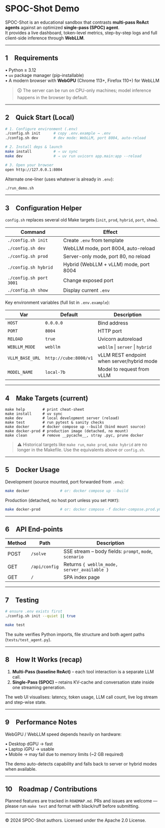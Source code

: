 # SPOC-Shot Demo

SPOC-Shot is an educational sandbox that contrasts **multi-pass ReAct agents** against an optimized **single-pass (SPOC) agent**.  
It provides a live dashboard, token-level metrics, step-by-step logs and full client-side inference through **WebLLM**.

---

## 1 Requirements

• Python ≥ 3.12  
• `uv` package manager (pip-installable)  
• A modern browser with **WebGPU** (Chrome 113+, Firefox 110+) for WebLLM

> 🛈  The server can be run on CPU-only machines; model inference happens in the browser by default.

---

## 2 Quick Start (Local)

```bash
# 1. Configure environment (.env)
./config.sh init      # copy .env.example → .env
./config.sh dev       # dev mode: WebLLM, port 8004, auto-reload

# 2. Install deps & launch
make install          # ⇒ uv sync
make dev              # ⇒ uv run uvicorn app.main:app --reload

# 3. Open your browser
open http://127.0.0.1:8004
```

Alternate one-liner (uses whatever is already in `.env`):

```bash
./run_demo.sh
```

---

## 3 Configuration Helper

`config.sh` replaces several old Make targets (`init`, `prod`, `hybrid`, `port`, `show`).

| Command                 | Effect                                                        |
|-------------------------|---------------------------------------------------------------|
| `./config.sh init`      | Create `.env` from template                                   |
| `./config.sh dev`       | WebLLM mode, port 8004, auto-reload                           |
| `./config.sh prod`      | Server-only mode, port 80, no reload                          |
| `./config.sh hybrid`    | Hybrid (WebLLM + vLLM) mode, port 8004                        |
| `./config.sh port 3001` | Change exposed port                                           |
| `./config.sh show`      | Display current `.env`                                        |

Key environment variables (full list in `.env.example`):

| Var            | Default        | Description                                      |
|---------------|----------------|--------------------------------------------------|
| `HOST`         | `0.0.0.0`      | Bind address                                     |
| `PORT`         | `8004`         | HTTP port                                        |
| `RELOAD`       | `true`         | Uvicorn autoreload                               |
| `WEBLLM_MODE`  | `webllm`       | `webllm` \| `server` \| `hybrid`                 |
| `VLLM_BASE_URL`| `http://cube:8000/v1` | vLLM REST endpoint when server/hybrid mode |
| `MODEL_NAME`   | `local-7b`     | Model to request from vLLM                       |

---

## 4 Make Targets (current)

```text
make help        # print cheat-sheet
make install     # uv sync
make dev         # local development server (reload)
make test        # run pytest & sanity checks
make docker      # docker compose up --build (bind mount source)
make docker-prod # production image (detached, no mount)
make clean       # remove __pycache__, stray .pyc, prune docker
```

> ⚠️  Historical targets like `make run`, `make prod`, `make hybrid` are no longer in the Makefile. Use the equivalents above or `config.sh`.

---

## 5 Docker Usage

Development (source mounted, port forwarded from `.env`):

```bash
make docker              # or: docker compose up --build
```

Production (detached, no host port unless you set `PORT`):

```bash
make docker-prod         # or: docker compose -f docker-compose.prod.yml up -d
```

---

## 6 API End-points

| Method | Path            | Description                                         |
|--------|-----------------|-----------------------------------------------------|
| POST   | `/solve`        | SSE stream – body fields: `prompt`, `mode`, `scenario` |
| GET    | `/api/config`   | Returns `{ webllm_mode, server_available }`         |
| GET    | `/`             | SPA index page                                      |

---

## 7 Testing

```bash
# ensure .env exists first
./config.sh init --quiet || true

make test
```

The suite verifies Python imports, file structure and both agent paths (`tests/test_agent.py`).

---

## 8 How It Works (recap)

1. **Multi-Pass (baseline ReAct)** – each tool interaction is a separate LLM call.
2. **Single-Pass (SPOC)** – retains KV-cache and conversation state inside one streaming generation.

The web UI visualises: latency, token usage, LLM call count, live log stream and step-wise state.

---

## 9 Performance Notes

WebGPU / WebLLM speed depends heavily on hardware:

• Desktop dGPU → fast   
• Laptop iGPU   → usable   
• Mobile        → may fail due to memory limits (~2 GB required)

The demo auto-detects capability and falls back to server or hybrid modes when available.

---

## 10 Roadmap / Contributions

Planned features are tracked in `ROADMAP.md`.  PRs and issues are welcome — please run `make test` and format with black/ruff before submitting.

---

© 2024 SPOC-Shot authors. Licensed under the Apache 2.0 License.
